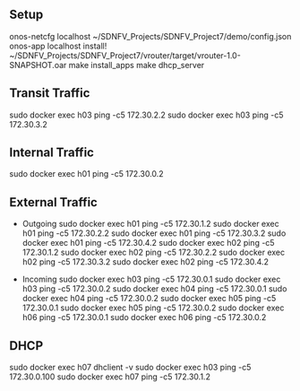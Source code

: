 ## Setup
onos-netcfg localhost ~/SDNFV_Projects/SDNFV_Project7/demo/config.json
onos-app localhost install! ~/SDNFV_Projects/SDNFV_Project7/vrouter/target/vrouter-1.0-SNAPSHOT.oar
make install_apps
make dhcp_server

## Transit Traffic
sudo docker exec h03 ping -c5 172.30.2.2
sudo docker exec h03 ping -c5 172.30.3.2

## Internal Traffic
sudo docker exec h01 ping -c5 172.30.0.2

## External Traffic

- Outgoing
sudo docker exec h01 ping -c5 172.30.1.2
sudo docker exec h01 ping -c5 172.30.2.2
sudo docker exec h01 ping -c5 172.30.3.2
sudo docker exec h01 ping -c5 172.30.4.2
sudo docker exec h02 ping -c5 172.30.1.2
sudo docker exec h02 ping -c5 172.30.2.2
sudo docker exec h02 ping -c5 172.30.3.2
sudo docker exec h02 ping -c5 172.30.4.2

- Incoming
sudo docker exec h03 ping -c5 172.30.0.1
sudo docker exec h03 ping -c5 172.30.0.2
sudo docker exec h04 ping -c5 172.30.0.1
sudo docker exec h04 ping -c5 172.30.0.2
sudo docker exec h05 ping -c5 172.30.0.1
sudo docker exec h05 ping -c5 172.30.0.2
sudo docker exec h06 ping -c5 172.30.0.1
sudo docker exec h06 ping -c5 172.30.0.2

## DHCP 
sudo docker exec h07 dhclient -v
sudo docker exec h03 ping -c5 172.30.0.100
sudo docker exec h07 ping -c5 172.30.1.2